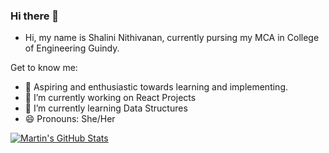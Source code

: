 ### Hi there 👋

- Hi, my name is Shalini Nithivanan, currently pursing my MCA in College of Engineering Guindy.

Get to know me:

- 📖 Aspiring and enthusiastic towards learning and implementing.
- 🔭 I’m currently working on React Projects
- 🌱 I’m currently learning Data Structures
- 😄 Pronouns: She/Her



<a href="https://github.com/Shalini-CEG/Shalini-CEG">
  <img align="center" src="https://github-readme-stats.vercel.app/api?username=Shalini-CEG&show_icons=true&line_height=27&count_private=true&title_color=ffffff&text_color=c9cacc&icon_color=2bbc8a&bg_color=1d1f21" alt="Martin's GitHub Stats" />
</a>




<!--- 👯 I’m looking to collaborate on ...
- 🤔 I’m looking for help with ...
- 💬 Ask me about ...
- ⚡ Fun fact: ...
- 📫 How to reach me: ...
![](https://img.shields.io/badge/Editor-VSCode-informational?style=flat&logo=<LOGO_NAME>&logoColor=white&color=2bbc8a)
--->

